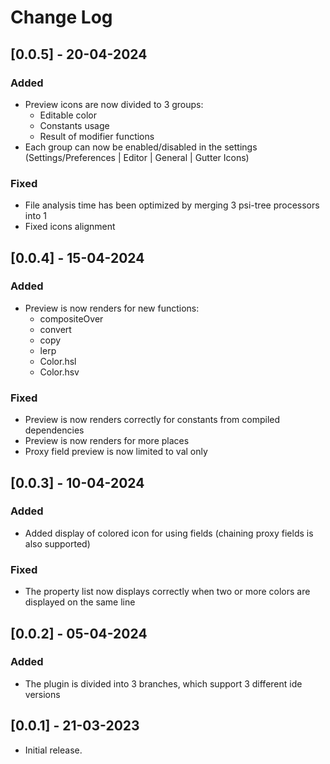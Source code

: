 # Change Log

## [0.0.5] - 20-04-2024

### Added

- Preview icons are now divided to 3 groups:
  - Editable color
  - Constants usage
  - Result of modifier functions
- Each group can now be enabled/disabled in the settings (Settings/Preferences | Editor | General | Gutter Icons)

### Fixed

- File analysis time has been optimized by merging 3 psi-tree processors into 1
- Fixed icons alignment

## [0.0.4] - 15-04-2024

### Added

- Preview is now renders for new functions:
    - compositeOver
    - convert
    - copy
    - lerp
    - Color.hsl
    - Color.hsv

### Fixed

- Preview is now renders correctly for constants from compiled dependencies
- Preview is now renders for more places
- Proxy field preview is now limited to val only

## [0.0.3] - 10-04-2024

### Added

- Added display of colored icon for using fields (chaining proxy fields is also supported)

### Fixed

- The property list now displays correctly when two or more colors are displayed on the same line

## [0.0.2] - 05-04-2024

### Added

- The plugin is divided into 3 branches, which support 3 different ide versions

## [0.0.1] - 21-03-2023

- Initial release.